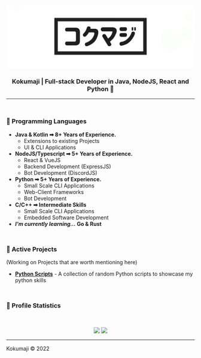 
<p align=center>
    <img src="https://raw.githubusercontent.com/kokumaji/kokumaji/master/images/kokumaji_banner.png">
</p>

<h3 align="center">
    <b>Kokumaji</b> | Full-stack Developer in Java, NodeJS, React and Python 🌿
</h3>

---


<h3 style="font-weight:bold;margin-top:3em;">🌱 Programming Languages</h3>

- **Java & Kotlin ➡ 8+ Years of Experience.** 
  - Extensions to existing Projects 
  - UI & CLI Applications
- **NodeJS/Typescript ➡ 5+ Years of Experience.**
  - React & VueJS
  - Backend Development (ExpressJS)
  - Bot Development (DiscordJS)
- **Python ➡ 5+ Years of Experience.**
  - Small Scale CLI Applications
  - Web-Client Frameworks
  - Bot Development
- **C/C++ ➡ Intermediate Skills**
  - Small Scale CLI Applications
  - Embedded Software Development
- ***I'm currently learning...* Go & Rust**

<h3 style="font-weight:bold;margin-top:3em;">🌿 Active Projects</h3>
(Working on Projects that are worth mentioning here)

- **[Python Scripts](https://github.com/kokumaji/python-scripts)** - A collection of random Python scripts to showcase my python skills

<h3 style="font-weight:bold;margin-top:3em;">🌿 Profile Statistics</h3>

<br>

<p align=center>
    <img src="https://github-readme-stats.vercel.app/api/top-langs/?username=kokumaji">
    <img src="https://github-readme-stats.vercel.app/api/?username=kokumaji&show_icons=true&title_color=fff&icon_color=79ff97&text_color=9f9f9f&bg_color=151515">
</p>

---
Kokumaji &copy; 2022
